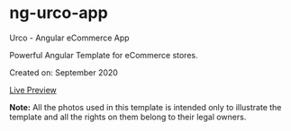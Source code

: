 # ng-urco-app
Urco - Angular eCommerce App

Powerful Angular Template for eCommerce stores.

Created on: September 2020

[Live Preview](https://urco.webrouk.com/)

**Note:** All the photos used in this template is intended only to illustrate the template and all the rights on them belong to their legal owners.
